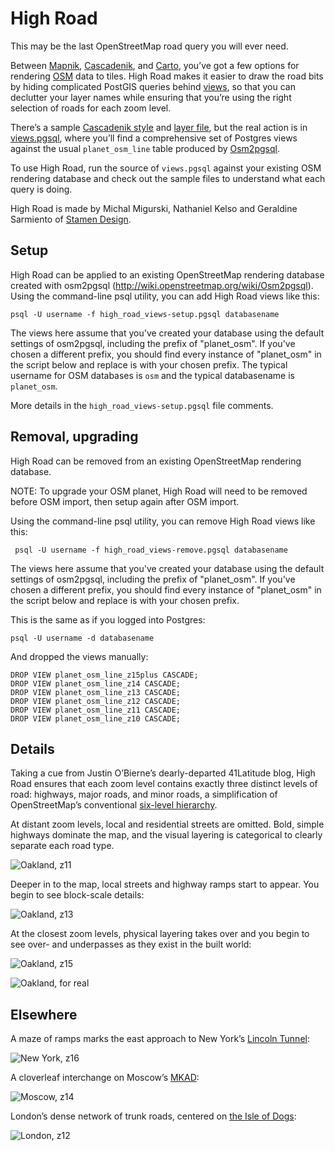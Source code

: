 High Road
=========

This may be the last OpenStreetMap road query you will ever need.

Between [Mapnik](http://mapnik.org), [Cascadenik](https://github.com/mapnik/Cascadenik/wiki),
and [Carto](http://developmentseed.org/blog/2011/feb/09/introducing-carto-css-map-styling-language/),
you’ve got a few options for rendering [OSM](http://openstreetmap.org) data to tiles.
High Road makes it easier to draw the road bits by hiding complicated PostGIS queries
behind [views](http://www.postgresql.org/docs/8.3/interactive/tutorial-views.html),
so that you can declutter your layer names while ensuring that you’re using the right
selection of roads for each zoom level.

There’s a sample [Cascadenik style](https://github.com/migurski/HighRoad/blob/master/stylesheet.mss)
and [layer file](https://github.com/migurski/HighRoad/blob/master/style.mml), but the real
action is in [views.pgsql](https://github.com/migurski/HighRoad/blob/master/views.pgsql),
where you’ll find a comprehensive set of Postgres views against the usual `planet_osm_line`
table produced by [Osm2pgsql](http://wiki.openstreetmap.org/wiki/Osm2pgsql).

To use High Road, run the source of `views.pgsql` against your existing OSM rendering
database and check out the sample files to understand what each query is doing. 

High Road is made by Michal Migurski, Nathaniel Kelso and Geraldine Sarmiento
of [Stamen Design](http://stamen.com).

Setup
-----

High Road can be applied to an existing OpenStreetMap rendering database
created with osm2pgsql (http://wiki.openstreetmap.org/wiki/Osm2pgsql). Using
the command-line psql utility, you can add High Road views like this:
 
    psql -U username -f high_road_views-setup.pgsql databasename

The views here assume that you've created your database using the default
settings of osm2pgsql, including the prefix of "planet_osm". If you've chosen
a different prefix, you should find every instance of "planet_osm" in the
script below and replace is with your chosen prefix. The typical username 
for OSM databases is `osm` and the typical databasename is `planet_osm`.

More details in the `high_road_views-setup.pgsql` file comments.


Removal, upgrading
------------------

High Road can be removed from an existing OpenStreetMap rendering database. 

NOTE: To upgrade your OSM planet, High Road will need to be removed before OSM import, then setup again after OSM import.

Using the command-line psql utility, you can remove High Road views like this:
 
     psql -U username -f high_road_views-remove.pgsql databasename
 
The views here assume that you've created your database using the default
settings of osm2pgsql, including the prefix of "planet_osm". If you've chosen
a different prefix, you should find every instance of "planet_osm" in the
script below and replace is with your chosen prefix.

This is the same as if you logged into Postgres:

    psql -U username -d databasename
    
And dropped the views manually:

    DROP VIEW planet_osm_line_z15plus CASCADE;
    DROP VIEW planet_osm_line_z14 CASCADE;
    DROP VIEW planet_osm_line_z13 CASCADE;
    DROP VIEW planet_osm_line_z12 CASCADE;
    DROP VIEW planet_osm_line_z11 CASCADE;
    DROP VIEW planet_osm_line_z10 CASCADE;


Details
-------

Taking a cue from Justin O’Bierne’s dearly-departed 41Latitude blog, High Road ensures
that each zoom level contains exactly three distinct levels of road: highways, major
roads, and minor roads, a simplification of OpenStreetMap’s conventional
[six-level hierarchy](http://wiki.openstreetmap.org/wiki/Map_Features#Highway).

At distant zoom levels, local and residential streets are omitted. Bold, simple
highways dominate the map, and the visual layering is categorical to clearly
separate each road type.

![Oakland, z11](https://github.com/migurski/HighRoad/raw/master/renders/sanfrancisco-11.jpg)

Deeper in to the map, local streets and highway ramps start to appear. You begin
to see block-scale details:

![Oakland, z13](https://github.com/migurski/HighRoad/raw/master/renders/sanfrancisco-13.jpg)

At the closest zoom levels, physical layering takes over and you begin to see over-
and underpasses as they exist in the built world:

![Oakland, z15](https://github.com/migurski/HighRoad/raw/master/renders/sanfrancisco-15.jpg)

![Oakland, for real](https://github.com/migurski/HighRoad/raw/master/renders/oakland.jpg)

Elsewhere
---------

A maze of ramps marks the east approach to New York’s
[Lincoln Tunnel](http://maps.google.com/maps?q=new+york+lincoln+tunnel&hl=en&ll=40.757408,-73.996997&spn=0.004575,0.011169&sll=37.0625,-95.677068&sspn=39.099308,58.007813&vpsrc=6&t=h&z=17):

![New York, z16](https://github.com/migurski/HighRoad/raw/master/renders/newyork-16.jpg)

A cloverleaf interchange on Moscow’s
[MKAD](http://en.wikipedia.org/wiki/Moscow_Ring_Road):

![Moscow, z14](https://github.com/migurski/HighRoad/raw/master/renders/moscow-14.jpg)

London’s dense network of trunk roads, centered on
[the Isle of Dogs](http://www.openstreetmap.org/?lat=51.5058&lon=-0.0111&zoom=12&layers=M):

![London, z12](https://github.com/migurski/HighRoad/raw/master/renders/london-12.jpg)
